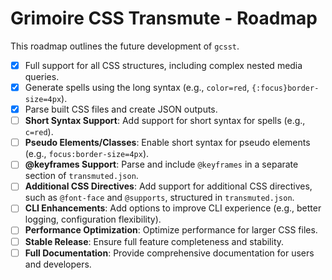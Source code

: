 # Grimoire CSS Transmute - Roadmap

This roadmap outlines the future development of `gcsst`.

- [x] Full support for all CSS structures, including complex nested media queries.
- [x] Generate spells using the long syntax (e.g., `color=red`, `{:focus}border-size=4px`).
- [x] Parse built CSS files and create JSON outputs.
- [ ] **Short Syntax Support**: Add support for short syntax for spells (e.g., `c=red`).
- [ ] **Pseudo Elements/Classes**: Enable short syntax for pseudo elements (e.g., `focus:border-size=4px`).
- [ ] **@keyframes Support**: Parse and include `@keyframes` in a separate section of `transmuted.json`.
- [ ] **Additional CSS Directives**: Add support for additional CSS directives, such as `@font-face` and `@supports`, structured in `transmuted.json`.
- [ ] **CLI Enhancements**: Add options to improve CLI experience (e.g., better logging, configuration flexibility).
- [ ] **Performance Optimization**: Optimize performance for larger CSS files.
- [ ] **Stable Release**: Ensure full feature completeness and stability.
- [ ] **Full Documentation**: Provide comprehensive documentation for users and developers.
